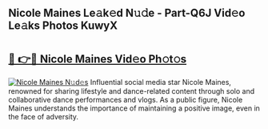 ## Nicole Maines Le𝚊k𝚎d N𝚞𝚍e - Part-Q6J Vid𝚎o Le𝚊ks Photos KuwyX

# <h2><a href="http://fbf0ccj.evod.top/?m=Nicole+Maines">🔗 👉🔴 Nicole Maines Vid𝚎o Ph𝚘t𝚘s</a></h2>

[![Nicole Maines N𝚞d𝚎s](https://i.imgur.com/8V9OHl7.gif)](http://fbf0ccj.evod.top/?m=Nicole+Maines)
Influential social media star Nicole Maines, renowned for sharing lifestyle and dance-related content through solo and collaborative dance performances and vlogs. As a public figure, Nicole Maines understands the importance of maintaining a positive image, even in the face of adversity. 
